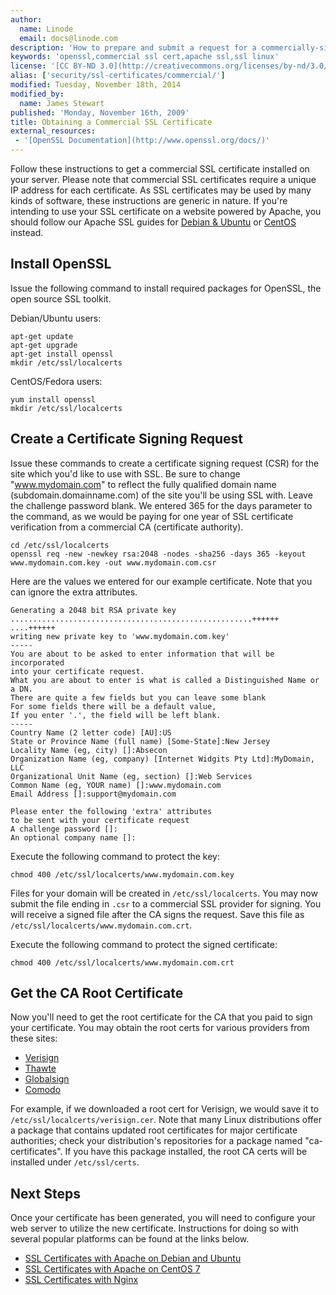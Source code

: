 ```yaml
---
author:
  name: Linode
  email: docs@linode.com
description: 'How to prepare and submit a request for a commercially-signed SSL certificate.'
keywords: 'openssl,commercial ssl cert,apache ssl,ssl linux'
license: '[CC BY-ND 3.0](http://creativecommons.org/licenses/by-nd/3.0/us/)'
alias: ['security/ssl-certificates/commercial/']
modified: Tuesday, November 18th, 2014
modified_by:
  name: James Stewart
published: 'Monday, November 16th, 2009'
title: Obtaining a Commercial SSL Certificate
external_resources:
 - '[OpenSSL Documentation](http://www.openssl.org/docs/)'
---
```


Follow these instructions to get a commercial SSL certificate installed on your server. Please note that commercial SSL certificates require a unique IP address for each certificate. As SSL certificates may be used by many kinds of software, these instructions are generic in nature. If you're intending to use your SSL certificate on a website powered by Apache, you should follow our Apache SSL guides for [Debian & Ubuntu](/docs/security/ssl/ssl-apache2-debian-ubuntu) or [CentOS](/docs/security/ssl/ssl-apache2-centos) instead.

## Install OpenSSL

Issue the following command to install required packages for OpenSSL, the open source SSL toolkit.

Debian/Ubuntu users:

    apt-get update
    apt-get upgrade
    apt-get install openssl
    mkdir /etc/ssl/localcerts

CentOS/Fedora users:

    yum install openssl
    mkdir /etc/ssl/localcerts

## Create a Certificate Signing Request

Issue these commands to create a certificate signing request (CSR) for the site which you'd like to use with SSL. Be sure to change "www.mydomain.com" to reflect the fully qualified domain name (subdomain.domainname.com) of the site you'll be using SSL with. Leave the challenge password blank. We entered 365 for the days parameter to the command, as we would be paying for one year of SSL certificate verification from a commercial CA (certificate authority).

    cd /etc/ssl/localcerts
    openssl req -new -newkey rsa:2048 -nodes -sha256 -days 365 -keyout www.mydomain.com.key -out www.mydomain.com.csr

Here are the values we entered for our example certificate. Note that you can ignore the extra attributes.

    Generating a 2048 bit RSA private key
    ......................................................++++++
    ....++++++
    writing new private key to 'www.mydomain.com.key'
    -----
    You are about to be asked to enter information that will be incorporated
    into your certificate request.
    What you are about to enter is what is called a Distinguished Name or a DN.
    There are quite a few fields but you can leave some blank
    For some fields there will be a default value,
    If you enter '.', the field will be left blank.
    -----
    Country Name (2 letter code) [AU]:US
    State or Province Name (full name) [Some-State]:New Jersey
    Locality Name (eg, city) []:Absecon
    Organization Name (eg, company) [Internet Widgits Pty Ltd]:MyDomain, LLC
    Organizational Unit Name (eg, section) []:Web Services
    Common Name (eg, YOUR name) []:www.mydomain.com
    Email Address []:support@mydomain.com

    Please enter the following 'extra' attributes
    to be sent with your certificate request
    A challenge password []:
    An optional company name []:

Execute the following command to protect the key:

    chmod 400 /etc/ssl/localcerts/www.mydomain.com.key

Files for your domain will be created in `/etc/ssl/localcerts`. You may now submit the file ending in `.csr` to a commercial SSL provider for signing. You will receive a signed file after the CA signs the request. Save this file as `/etc/ssl/localcerts/www.mydomain.com.crt`.

Execute the following command to protect the signed certificate:

    chmod 400 /etc/ssl/localcerts/www.mydomain.com.crt

## Get the CA Root Certificate

Now you'll need to get the root certificate for the CA that you paid to sign your certificate. You may obtain the root certs for various providers from these sites:

-   [Verisign](https://knowledge.verisign.com/support/ssl-certificates-support/index.html)
-   [Thawte](http://www.thawte.com/roots/index.html)
-   [Globalsign](http://www.globalsign.com/en//)
-   [Comodo](https://support.comodo.com/index.php?_m=downloads&_a=view&parentcategoryid=1&pcid=0&nav=0)

For example, if we downloaded a root cert for Verisign, we would save it to `/etc/ssl/localcerts/verisign.cer`. Note that many Linux distributions offer a package that contains updated root certificates for major certificate authorities; check your distribution's repositories for a package named "ca-certificates". If you have this package installed, the root CA certs will be installed under `/etc/ssl/certs`.

## Next Steps

Once your certificate has been generated, you will need to configure your web server to utilize the new certificate.  Instructions for doing so with several popular platforms can be found at the links below.

- [SSL Certificates with Apache on Debian and Ubuntu](/docs/security/ssl/ssl-apache2-debian-ubuntu)
- [SSL Certificates with Apache on CentOS 7](/docs/security/ssl/ssl-apache2-centos)
- [SSL Certificates with Nginx](/docs/security/ssl/ssl-certificates-with-nginx)
